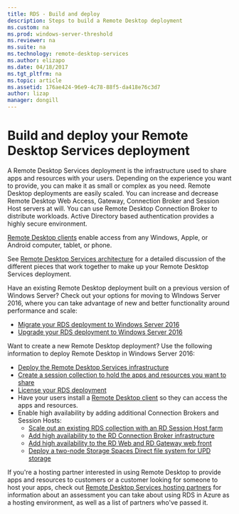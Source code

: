 ```yaml
---
title: RDS - Build and deploy
description: Steps to build a Remote Desktop deployment
ms.custom: na
ms.prod: windows-server-threshold
ms.reviewer: na
ms.suite: na
ms.technology: remote-desktop-services
ms.author: elizapo
ms.date: 04/18/2017  
ms.tgt_pltfrm: na
ms.topic: article
ms.assetid: 176ae424-96e9-4c78-88f5-da418e76c3d7
author: lizap
manager: dongill
---
```

# Build and deploy your Remote Desktop Services deployment

A Remote Desktop Services deployment is the infrastructure used to share apps and resources with your users. Depending on the experience you want to provide, you can make it as small or complex as you need. Remote Desktop deployments are easily scaled. You can increase and decrease Remote Desktop Web Access, Gateway, Connection Broker and Session Host servers at will. You can use Remote Desktop Connection Broker to distribute workloads. Active Directory based authentication provides a highly secure environment. 

[Remote Desktop clients](clients/remote-desktop-clients.md) enable access from any Windows, Apple, or Android computer, tablet, or phone.

See [Remote Desktop Services architecture](desktop-hosting-logical-architecture.md) for a detailed discussion of the different pieces that work together to make up your Remote Desktop Services deployment.

Have an existing Remote Desktop deployment built on a previous version of Windows Server? Check out your options for moving to WIndows Server 2016, where you can take advantage of new and better functionality around performance and scale:

- [Migrate your RDS deployment to Windows Server 2016](migrate-rds-role-services.md)
- [Upgrade your RDS deployment to Windows Server 2016](upgrade-to-rds-2016.md)

Want to create a new Remote Desktop deployment? Use the following information to deploy Remote Desktop in Windows Server 2016:

- [Deploy the Remote Desktop Services infrastructure](rds-deploy-infrastructure.md)
- [Create a session collection to hold the apps and resources you want to share](rds-create-collection.md)
- [License your RDS deployment](rds-client-access-license.md)
- Have your users install a [Remote Desktop client](clients/remote-desktop-clients.md) so they can access the apps and resources. 
- Enable high availability by adding additional Connection Brokers and Session Hosts:
   - [Scale out an existing RDS collection with an RD Session Host farm](rds-scale-rdsh-farm.md)
   - [Add high availability to the RD Connection Broker infrastructure](rds-connection-broker-cluster.md)
   - [Add high availability to the RD Web and RD Gateway web front](rds-rdweb-gateway-ha.md)
   - [Deploy a two-node Storage Spaces Direct file system for UPD storage](rds-storage-spaces-direct-deployment.md)


If you're a hosting partner interested in using Remote Desktop to provide apps and resources to customers or a customer looking for someone to host your apps, check out [Remote Desktop Services hosting partners](rds-hosting-partners.md) for information about an assessment you can take about using RDS in Azure as a hosting environment, as well as a list of partners who've passed it.
